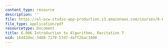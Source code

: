 ```yaml
---
content_type: resource
description: ''
file: https://ol-ocw-studio-app-production.s3.amazonaws.com/courses/6-006-introduction-to-algorithms-spring-2020/16d43dec3488717057d7daff2bac3400_MIT6_006S20_r07.pdf
file_type: application/pdf
resourcetype: Document
title: 6.006 Introduction to Algorithms, Recitation 7
uid: 16d43dec-3488-7170-57d7-daff2bac3400
---
```

